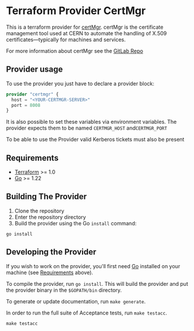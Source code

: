 <!--
SPDX-FileCopyrightText: 2025 CERN

SPDX-License-Identifier: CC-BY-4.0
-->

# Terraform Provider CertMgr

This is a terraform provider for [certMgr](https://gitlab.cern.ch/ai-config-team/ai-tools/-/blob/master/aitools/certmgr.py?ref_type=heads). certMgr is the certificate management tool used at CERN to automate the handling of X.509 certificates—typically for machines and services.

For more information about certMgr see the [GitLab Repo](https://gitlab.cern.ch/ai-config-team/ai-tools/-/blob/master/aitools/certmgr.py?ref_type=heads)

## Provider usage

To use the provider you just have to declare a provider block:

```terraform
provider "certmgr" {
  host = "<YOUR-CERTMGR-SERVER>"
  port = 8008
}
```

It is also possible to set these variables via environment variables. The provider expects them to be named `CERTMGR_HOST` and`CERTMGR_PORT`

To be able to use the Provider valid Kerberos tickets must also be present

## Requirements

- [Terraform](https://developer.hashicorp.com/terraform/downloads) >= 1.0
- [Go](https://golang.org/doc/install) >= 1.22

## Building The Provider

1. Clone the repository
1. Enter the repository directory
1. Build the provider using the Go `install` command:

```shell
go install
```

## Developing the Provider

If you wish to work on the provider, you'll first need [Go](http://www.golang.org) installed on your machine (see [Requirements](#requirements) above).

To compile the provider, run `go install`. This will build the provider and put the provider binary in the `$GOPATH/bin` directory.

To generate or update documentation, run `make generate`.

In order to run the full suite of Acceptance tests, run `make testacc`.

```shell
make testacc
```
